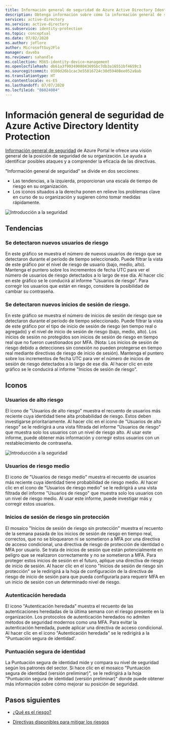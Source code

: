 ```yaml
---
title: Información general de seguridad de Azure Active Directory Identity Protection
description: Obtenga información sobre cómo la información general de seguridad le ofrece una visión general de la posición de seguridad de su organización.
services: active-directory
ms.service: active-directory
ms.subservice: identity-protection
ms.topic: conceptual
ms.date: 07/02/2020
ms.author: joflore
author: MicrosoftGuyJFlo
manager: daveba
ms.reviewer: sahandle
ms.collection: M365-identity-device-management
ms.openlocfilehash: db61a3f9034908043695bc7db3a16551bf4659c3
ms.sourcegitcommit: 0100d26b1cac3e55016724c30d59408ee052a9ab
ms.translationtype: HT
ms.contentlocale: es-ES
ms.lasthandoff: 07/07/2020
ms.locfileid: "86024084"
---
```

# <a name="azure-active-directory-identity-protection---security-overview"></a>Información general de seguridad de Azure Active Directory Identity Protection

[Información general de seguridad](https://aka.ms/IdentityProtectionRefresh) de Azure Portal le ofrece una visión general de la posición de seguridad de su organización. Le ayuda a identificar posibles ataques y a comprender la eficacia de las directivas.

"Información general de seguridad" se divide en dos secciones:

- Las tendencias, a la izquierda, proporcionan una escala de tiempo de riesgo en su organización.
- Los iconos situados a la derecha ponen en relieve los problemas clave en curso de su organización y sugieren cómo tomar medidas rápidamente.

![Introducción a la seguridad](./media/concept-identity-protection-security-overview/01.png)
  
## <a name="trends"></a>Tendencias

### <a name="new-risky-users-detected"></a>Se detectaron nuevos usuarios de riesgo

En este gráfico se muestra el número de nuevos usuarios de riesgo que se detectaron durante el período de tiempo seleccionado. Puede filtrar la vista de este gráfico por el nivel de riesgo de usuario (bajo, medio, alto). Mantenga el puntero sobre los incrementos de fecha UTC para ver el número de usuarios de riesgo detectados a lo largo de ese día. Al hacer clic en este gráfico se le conducirá al informe "Usuarios de riesgo". Para corregir los usuarios que están en riesgo, considere la posibilidad de cambiar su contraseña.

### <a name="new-risky-sign-ins-detected"></a>Se detectaron nuevos inicios de sesión de riesgo.

En este gráfico se muestra el número de inicios de sesión de riesgo que se detectaron durante el período de tiempo seleccionado. Puede filtrar la vista de este gráfico por el tipo de inicio de sesión de riesgo (en tiempo real o agregado) y el nivel de inicio de sesión de riesgo (bajo, medio, alto). Los inicios de sesión no protegidos son inicios de sesión de riesgo en tiempo real que no fueron cuestionados por MFA. (Nota: Los inicios de sesión de riesgo debido a detecciones sin conexión no pueden protegerse en tiempo real mediante directivas de riesgo de inicio de sesión). Mantenga el puntero sobre los incrementos de fecha UTC para ver el número de inicios de sesión de riesgo detectados a lo largo de ese día. Al hacer clic en este gráfico se le conducirá al informe "Inicios de sesión de riesgo".

## <a name="tiles"></a>Iconos
 
### <a name="high-risk-users"></a>Usuarios de alto riesgo

El icono de "Usuarios de alto riesgo" muestra el recuento de usuarios más reciente cuya identidad tiene alta probabilidad de riesgo. Estos deben investigarse prioritariamente. Al hacer clic en el icono de "Usuarios de alto riesgo" se le redirigirá a una vista filtrada del informe "Usuarios de riesgo" que muestra solo los usuarios con un nivel de riesgo alto. Al usar este informe, puede obtener más información y corregir estos usuarios con un restablecimiento de contraseña.

![Introducción a la seguridad](./media/concept-identity-protection-security-overview/02.png)

### <a name="medium-risk-users"></a>Usuarios de riesgo medio
El icono de "Usuarios de riesgo medio" muestra el recuento de usuarios más reciente cuya identidad tiene probabilidad de riesgo medio. Al hacer clic en el icono de "Usuarios de riesgo medio" se le redirigirá a una vista filtrada del informe "Usuarios de riesgo" que muestra solo los usuarios con un nivel de riesgo medio. Al usar este informe, puede investigar más y corregir estos usuarios.

### <a name="unprotected-risky-sign-ins"></a>Inicios de sesión de riesgo sin protección

El mosaico "Inicios de sesión de riesgo sin protección" muestra el recuento de la semana pasada de los inicios de sesión de riesgo en tiempo real, correctos, que no se bloquearon ni se sometieron a MFA por una directiva de acceso condicional, una directiva de riesgo de protección de identidad o MFA por usuario. Se trata de inicios de sesión que están potencialmente en peligro que se realizaron correctamente y no se sometieron a MFA. Para proteger estos inicios de sesión en el futuro, aplique una directiva de riesgo de inicio de sesión. Al hacer clic en el icono "Inicios de sesión de riesgo sin protección" se le redirigirá a la hoja de configuración de la directiva de riesgo de inicio de sesión para que pueda configurarla para requerir MFA en un inicio de sesión con un determinado nivel de riesgo.

### <a name="legacy-authentication"></a>Autenticación heredada

El icono "Autenticación heredada" muestra el recuento de las autenticaciones heredadas de la última semana con el riesgo presente en la organización. Los protocolos de autenticación heredados no admiten métodos de seguridad modernos como una MFA. Para evitar la autenticación heredada, puede aplicar una directiva de acceso condicional. Al hacer clic en el icono "Autenticación heredada" se le redirigirá a la "Puntuación segura de identidad'.

### <a name="identity-secure-score"></a>Puntuación segura de identidad

La Puntuación segura de identidad mide y compara su nivel de seguridad según los patrones del sector. Si hace clic en el mosaico "Puntuación segura de identidad (versión preliminar)", se le redirigirá a la hoja "Puntuación segura de identidad (versión preliminar)" donde puede obtener más información sobre cómo mejorar su posición de seguridad.

## <a name="next-steps"></a>Pasos siguientes

- [¿Qué es el riesgo?](concept-identity-protection-risks.md)

- [Directivas disponibles para mitigar los riesgos](concept-identity-protection-policies.md)
